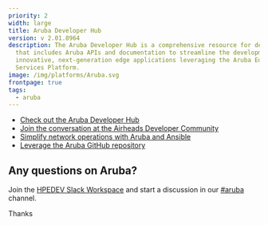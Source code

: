 ```yaml
---
priority: 2
width: large
title: Aruba Developer Hub
version: v 2.01.8964
description: The Aruba Developer Hub is a comprehensive resource for developers
  that includes Aruba APIs and documentation to streamline the development of
  innovative, next-generation edge applications leveraging the Aruba Edge
  Services Platform.
image: /img/platforms/Aruba.svg
frontpage: true
tags:
  - aruba
---
```

* [Check out the Aruba Developer Hub](https://developer.arubanetworks.com/)
* [Join the conversation at the Airheads Developer Community](https://community.arubanetworks.com/community-home?communitykey=3b1329d5-bdf8-44d2-93b1-8c252f5094fb)
* [Simplify network operations with Aruba and Ansible](https://www.ansible.com/integrations/networks/aruba)
* [Leverage the Aruba GitHub repository](https://github.com/aruba)

## Any questions on Aruba?

Join the [HPEDEV Slack Workspace](https://slack.hpedev.io/) and start a discussion in our [\#aruba](https://hpedev.slack.com/archives/C0164BJHKJP) channel.



Thanks